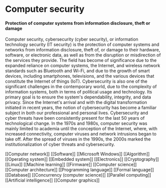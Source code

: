 # Computer security
#### Protection of computer systems from information disclosure, theft or damage

Computer security, cybersecurity (cyber security), or information technology security (IT security) is the protection of computer systems and networks from information disclosure, theft of, or damage to their hardware, software, or electronic data, as well as from the disruption or misdirection of the services they provide.
The field has become of significance due to the expanded reliance on computer systems, the Internet, and wireless network standards such as Bluetooth and Wi-Fi, and due to the growth of smart devices, including smartphones, televisions, and the various devices that constitute the Internet of things (IoT). Cybersecurity is also one of the significant challenges in the contemporary world, due to the complexity of information systems, both in terms of political usage and technology. Its primary goal is to ensure the system's dependability, integrity, and data privacy.
Since the Internet's arrival and with the digital transformation initiated in recent years, the notion of cybersecurity has become a familiar subject in both our professional and personal lives. Cybersecurity and cyber threats have been consistently present for the last 50 years of technological change. In the 1970s and 1980s, computer security was mainly limited to academia until the conception of the Internet, where, with increased connectivity, computer viruses and network intrusions began to take off. After the spread of viruses in the 1990s, the 2000s marked the institutionalization of cyber threats and cybersecurity.

[[Computer network]]
[[Software]]
[[Microsoft Windows]]
[[Algorithm]]
[[Operating system]]
[[Embedded system]]
[[Electronics]]
[[Cryptography]]
[[Linux]]
[[Machine learning]]
[[Firmware]]
[[Computer science]]
[[Computer architecture]]
[[Programming language]]
[[Formal language]]
[[Database]]
[[Concurrency (computer science)]]
[[Parallel computing]]
[[Artificial intelligence]]
[[Computer graphics]]